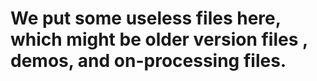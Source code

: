 # We put some useless files here, which might be older version files , demos, and on-processing files.
